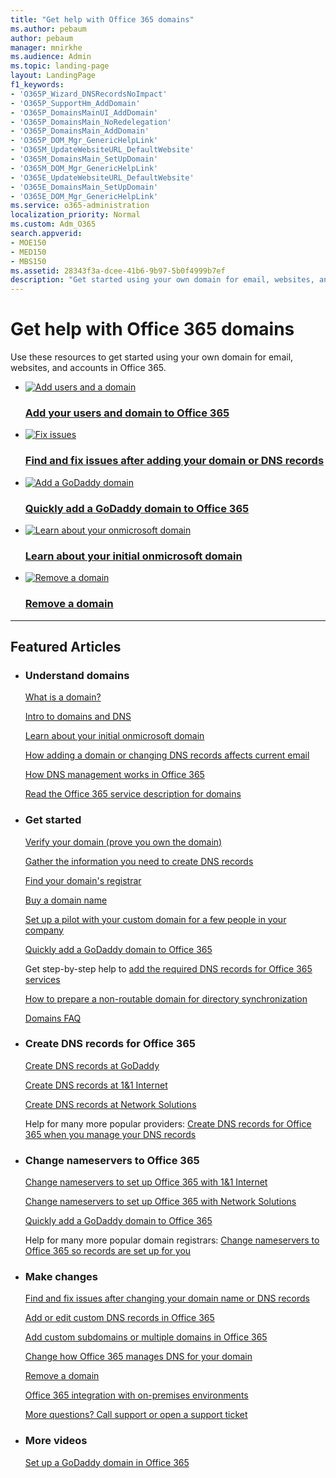 ```yaml
---
title: "Get help with Office 365 domains"
ms.author: pebaum
author: pebaum
manager: mnirkhe
ms.audience: Admin
ms.topic: landing-page
layout: LandingPage
f1_keywords:
- 'O365P_Wizard_DNSRecordsNoImpact'
- 'O365P_SupportHm_AddDomain'
- 'O365P_DomainsMainUI_AddDomain'
- 'O365P_DomainsMain_NoRedelegation'
- 'O365P_DomainsMain_AddDomain'
- 'O365P_DOM_Mgr_GenericHelpLink'
- 'O365M_UpdateWebsiteURL_DefaultWebsite'
- 'O365M_DomainsMain_SetUpDomain'
- 'O365M_DOM_Mgr_GenericHelpLink'
- 'O365E_UpdateWebsiteURL_DefaultWebsite'
- 'O365E_DomainsMain_SetUpDomain'
- 'O365E_DOM_Mgr_GenericHelpLink'
ms.service: o365-administration
localization_priority: Normal
ms.custom: Adm_O365
search.appverid:
- MOE150
- MED150
- MBS150
ms.assetid: 28343f3a-dcee-41b6-9b97-5b0f4999b7ef
description: "Get started using your own domain for email, websites, and accounts in Office 365. Learn about domains, make changes to your domain, integrate email and websites, and get tools and tips."
---
```


# Get help with Office 365 domains

Use these resources to get started using your own domain for email, websites, and accounts in Office 365. 
 
<ul class="panelContent cardsFTitle">
    <li>
        <a href="../setup/add-a-domain">
        <div class="cardSize">
            <div class="cardPadding">
                <div class="card">
                    <div class="cardImageOuter">
                        <div class="cardImage">
                            <img src="https://docs.microsoft.com/en-us/office/media/icons/users-people.svg" alt="Add users and a domain" />
                        </div>
                    </div>
                    <div class="cardText">
                        <h3>Add your users and domain to Office 365</h3>
                    </div>
                </div>
            </div>
        </div>
        </a>
    </li>
    <li>
        <a href="find-and-fix-issues">
        <div class="cardSize">
            <div class="cardPadding">
                <div class="card">
                    <div class="cardImageOuter">
                        <div class="cardImage">
                            <img src="https://docs.microsoft.com/en-us/office/media/icons/toolbox.svg" alt="Fix issues" />
                        </div>
                    </div>
                    <div class="cardText">
                        <h3>Find and fix issues after adding your domain or DNS records</h3>
                    </div>
                </div>
            </div>
        </div>
        </a>
    </li>
    <li>
        <a href="domain-connect">
        <div class="cardSize">
            <div class="cardPadding">
                <div class="card">
                    <div class="cardImageOuter">
                        <div class="cardImage">
                            <img src="https://docs.microsoft.com/en-us/office/media/icons/connector.svg" alt="Add a GoDaddy domain" />
                        </div>
                    </div>
                    <div class="cardText">
                        <h3>Quickly add a GoDaddy domain to Office 365</h3>
                    </div>
                </div>
            </div>
        </div>
        </a>
    </li>
</ul>
<ul class="panelContent cardsFTitle">
    <li>
        <a href="../setup/domains-faq">
        <div class="cardSize">
            <div class="cardPadding">
                <div class="card">
                    <div class="cardImageOuter">
                        <div class="cardImage">
                            <img src="https://docs.microsoft.com/en-us/office/media/icons/get-started.svg" alt="Learn about your onmicrosoft domain" />
                        </div>
                    </div>
                    <div class="cardText">
                        <h3>Learn about your initial onmicrosoft domain</h3>
                    </div>
                </div>
            </div>
        </div>
        </a>
    </li>
    <li>
        <a href="remove-a-domain">
        <div class="cardSize">
            <div class="cardPadding">
                <div class="card">
                    <div class="cardImageOuter">
                        <div class="cardImage">
                            <img src="https://docs.microsoft.com/en-us/office/media/icons/cancel.svg" alt="Remove a domain" />
                        </div>
                    </div>
                    <div class="cardText">
                        <h3>Remove a domain</h3>
                    </div>
                </div>
            </div>
        </div>
        </a>
    </li>
</ul>

---
 
<h2>Featured Articles</h2>
<ul class="panelContent cardsW">
    <li>
        <div class="cardSize">
            <div class="cardPadding">
                <div class="card">
                    <div class="cardText">
                        <h3>Understand domains</h3>
                            <p><a href="what-is-a-domain.md">What is a domain?</a></p>
                            <p><a href="dns-basics">Intro to domains and DNS</a></p>
                            <p><a href="../setup/domains-faq">Learn about your initial onmicrosoft domain</a></p>
                            <p><a href="../setup/add-domain">How adding a domain or changing DNS records affects current email</a></p>
                            <p><a href="../setup/domains-faq">How DNS management works in Office 365</a></p>
                            <p><a href="https://go.microsoft.com/fwlink/p/?LinkId=402693">Read the Office 365 service description for domains</a></p>
                    </div>
                </div>
            </div>
        </div>
    </li>
    <li>
        <div class="cardSize">
            <div class="cardPadding">
                <div class="card">
                    <div class="cardText">
                        <h3>Get started</h3>
                            <p><a href="../setup/add-domain">Verify your domain (prove you own the domain)</a></p>
                            <p><a href="information-for-dns-records">Gather the information you need to create DNS records</a></p>
                            <p><a href="find-your-domain-registrar">Find your domain's registrar</a></p>
                            <p><a href="buy-a-domain-name">Buy a domain name</a></p>
                            <p><a href="../setup/domains-faq.md#how-to-set-up-an-office-365-pilot">Set up a pilot with your custom domain for a few people in your company</a></p>
                            <p><a href="using-domain-connect">Quickly add a GoDaddy domain to Office 365</a></p>
                            <p>Get step-by-step help to <a href="../dns/create-dns-records-at-any-dns-hosting-provider-0">add the required DNS records for Office 365 services</a></p>
                            <p><a href="https://docs.microsoft.com/en-us/office365/enterprise/prepare-a-non-routable-domain-for-directory-synchronization">How to prepare a non-routable domain for directory synchronization</a></p>
                            <p><a href="../setup/domains-faq">Domains FAQ</a></p>
                    </div>
                </div>
            </div>
        </div>
    </li>
    <li>
        <div class="cardSize">
            <div class="cardPadding">
                <div class="card">
                    <div class="cardText">
                        <h3>Create DNS records for Office 365</h3>
                            <p><a href="../dns/create-dns-records-at-godaddy">Create DNS records at GoDaddy</a></p>
                            <p><a href="../dns/create-dns-records-at-1-1-internet">Create DNS records at 1&amp;1 Internet</a></p>
                            <p><a href="../dns/create-dns-records-at-network-solutions">Create DNS records at Network Solutions</a></p>
                            <p>Help for many more popular providers: <a href="../dns/create-dns-records-at-any-dns-hosting-provider">Create DNS records for Office 365 when you manage your DNS records</a></p>
                    </div>
                </div>
            </div>
        </div>
    </li>
    <li>
        <div class="cardSize">
            <div class="cardPadding">
                <div class="card">
                    <div class="cardText">
                        <h3>Change nameservers to Office 365</h3>
                            <p><a href="../dns/change-nameservers-at-1-1-internet">Change nameservers to set up Office 365 with 1&amp;1 Internet</a></p>
                            <p><a href="../dns/change-nameservers-at-network-solutions">Change nameservers to set up Office 365 with Network Solutions</a></p>
                            <p><a href="domain-connect">Quickly add a GoDaddy domain to Office 365</a></p>
                            <p>Help for many more popular domain registrars: <a href="../get-help-with-domains/set-up-your-domain-host-specific-instructions">Change nameservers to Office 365 so records are set up for you</a></p>
                    </div>
                </div>
            </div>
        </div>
    </li>
    <li>
        <div class="cardSize">
            <div class="cardPadding">
                <div class="card">
                    <div class="cardText">
                        <h3>Make changes</h3>
                            <p><a href="find-and-fix-issues">Find and fix issues after changing your domain name or DNS records</a></p>
                            <p><a href="../dns/add-or-edit-custom-dns-records">Add or edit custom DNS records in Office 365</a></p>
                            <p><a href="../setup/domains-faq">Add custom subdomains or multiple domains in Office 365</a></p>
                            <p><a href=../setup/domains-faq">Change how Office 365 manages DNS for your domain</a></p>
                            <p><a href="remove-a-domain">Remove a domain</a></p>
                            <p><a href="https://docs.microsoft.com/en-us/office365/enterprise/office-365-integration">Office 365 integration with on-premises environments</a></p>
                            <p><a href="../contact-support-for-business-products.md">More questions? Call support or open a support ticket</a></p>
                    </div>
                </div>
            </div>
        </div>
    </li>
    <li>
        <div class="cardSize">
            <div class="cardPadding">
                <div class="card">
                    <div class="cardText">
                        <h3>More videos</h3>
                            <p><a href="../dns/create-dns-records-at-godaddy-0">Set up a GoDaddy domain in Office 365</a></p>
                    </div>
                </div>
            </div>
        </div>
    </li>
</ul>